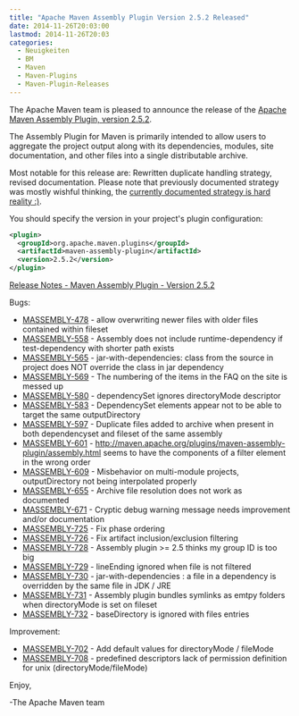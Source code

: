 ```yaml
---
title: "Apache Maven Assembly Plugin Version 2.5.2 Released"
date: 2014-11-26T20:03:00
lastmod: 2014-11-26T20:03
categories:
  - Neuigkeiten
  - BM
  - Maven
  - Maven-Plugins
  - Maven-Plugin-Releases
---
```

The Apache Maven team is pleased to announce the release of the
[Apache Maven Assembly Plugin, version 2.5.2](http://maven.apache.org/plugins/maven-assembly-plugin/).

The Assembly Plugin for Maven is primarily intended to allow users to aggregate
the project output along with its dependencies, modules, site documentation,
and other files into a single distributable archive.

Most notable for this release are:
Rewritten duplicate handling strategy, revised documentation. Please
note that previously documented strategy was mostly wishful thinking,
the [currently documented strategy is hard reality :)](http://maven.apache.org/plugins/maven-assembly-plugin/advanced-descriptor-topics.html).


You should specify the version in your project's plugin configuration:

```xml
<plugin>
  <groupId>org.apache.maven.plugins</groupId>
  <artifactId>maven-assembly-plugin</artifactId>
  <version>2.5.2</version>
</plugin>
```


<!-- more -->

[Release Notes - Maven Assembly Plugin - Version 2.5.2](http://jira.codehaus.org/secure/ReleaseNote.jspa?projectId=11126&version=20750)

Bugs:

 * [MASSEMBLY-478](https://issues.apache.org/jira/browse/MASSEMBLY-478) - allow overwriting newer files with older files contained within fileset
 * [MASSEMBLY-558](https://issues.apache.org/jira/browse/MASSEMBLY-558) - Assembly does not include runtime-dependency if test-dependency with shorter path exists
 * [MASSEMBLY-565](https://issues.apache.org/jira/browse/MASSEMBLY-565) - jar-with-dependencies: class from the source
in project does NOT override the class in jar dependency
 * [MASSEMBLY-569](https://issues.apache.org/jira/browse/MASSEMBLY-569) - The numbering of the items in the FAQ on the site is messed up
 * [MASSEMBLY-580](https://issues.apache.org/jira/browse/MASSEMBLY-580) - dependencySet ignores directoryMode descriptor
 * [MASSEMBLY-583](https://issues.apache.org/jira/browse/MASSEMBLY-583) - DependencySet elements appear not to be able to target the same outputDirectory
 * [MASSEMBLY-597](https://issues.apache.org/jira/browse/MASSEMBLY-597) - Duplicate files added to archive when present in both dependencyset and fileset of the same assembly
 * [MASSEMBLY-601](https://issues.apache.org/jira/browse/MASSEMBLY-601) - http://maven.apache.org/plugins/maven-assembly-plugin/assembly.html seems to have the components of a filter element in the wrong order
 * [MASSEMBLY-609](https://issues.apache.org/jira/browse/MASSEMBLY-609) - Misbehavior on multi-module projects, outputDirectory not being interpolated properly
 * [MASSEMBLY-655](https://issues.apache.org/jira/browse/MASSEMBLY-655) - Archive file resolution does not work as documented
 * [MASSEMBLY-671](https://issues.apache.org/jira/browse/MASSEMBLY-671) - Cryptic debug warning message needs improvement and/or documentation
 * [MASSEMBLY-725](https://issues.apache.org/jira/browse/MASSEMBLY-725) - Fix phase ordering
 * [MASSEMBLY-726](https://issues.apache.org/jira/browse/MASSEMBLY-726) - Fix artifact inclusion/exclusion filtering
 * [MASSEMBLY-728](https://issues.apache.org/jira/browse/MASSEMBLY-728) - Assembly plugin >= 2.5 thinks my group ID is too big
 * [MASSEMBLY-729](https://issues.apache.org/jira/browse/MASSEMBLY-729) - lineEnding ignored when file is not filtered
 * [MASSEMBLY-730](https://issues.apache.org/jira/browse/MASSEMBLY-730) - jar-with-dependencies : a file in a dependency is overridden by the same file in JDK / JRE
 * [MASSEMBLY-731](https://issues.apache.org/jira/browse/MASSEMBLY-731) - Assembly plugin bundles symlinks as emtpy folders when directoryMode is set on fileset
 * [MASSEMBLY-732](https://issues.apache.org/jira/browse/MASSEMBLY-732) - baseDirectory is ignored with files entries

Improvement:

 * [MASSEMBLY-702](https://issues.apache.org/jira/browse/MASSEMBLY-702) - Add default values for directoryMode / fileMode
 * [MASSEMBLY-708](https://issues.apache.org/jira/browse/MASSEMBLY-708) - predefined descriptors lack of permission definition for unix (directoryMode/fileMode)

Enjoy,

-The Apache Maven team 
